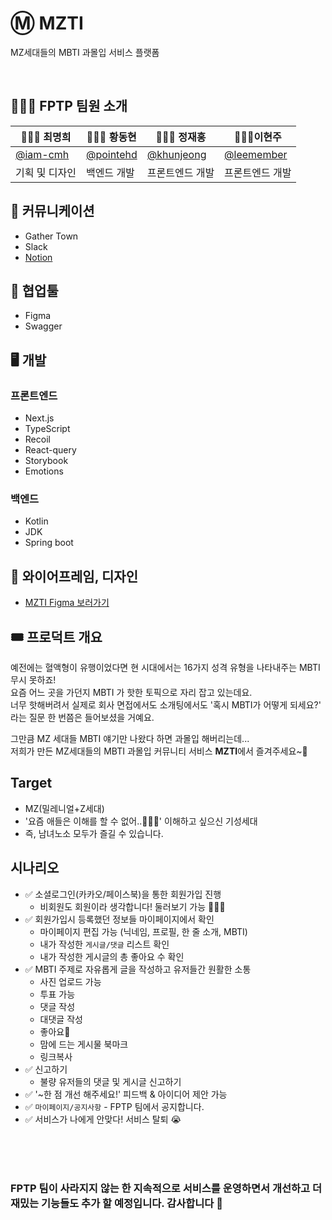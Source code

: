 # Ⓜ️ MZTI
 MZ세대들의 MBTI 과몰입 서비스 플랫폼

<br>

## 💁🏻‍♀️ FPTP 팀원 소개

| 👩🏻‍🎤 최명희  | 🧑🏽‍💻 황동현 |🧑🏻‍💻 정재홍| 👩🏻‍💻이현주|
| --- | ------ | ------ | ------ |
| [@iam-cmh](https://github.com/iam-cmh)   | [@pointehd](https://github.com/pointehd)      | [@khunjeong](https://github.com/khunjeong)      | [@leemember](https://github.com/leemember)      |
| 기획 및 디자인   | 백엔드 개발   | 프론트엔드 개발     | 프론트엔드 개발      |


## 💬 커뮤니케이션
- Gather Town
- Slack
- [Notion](https://cmhhh.notion.site/MZTI-eb0730322c3e46228ac45b166444d4a1)

## 📢 협업툴
- Figma
- Swagger

## 🖥 개발

### 프론트엔드
- Next.js
- TypeScript
- Recoil
- React-query
- Storybook
- Emotions

### 백엔드
- Kotlin
- JDK
- Spring boot

## 🎨 와이어프레임, 디자인
- [MZTI Figma 보러가기](https://www.figma.com/file/3wZNi8tyl3ItZ8x5LbX9sO/MZTI-%EC%99%80%EC%9D%B4%EC%96%B4%ED%94%84%EB%A0%88%EC%9E%84---%231%2C-2%2C-3?node-id=1-11&t=wBRRBXtULhWvvcUZ-0)


## 🎟 프로덕트 개요

>
예전에는 혈액형이 유행이었다면 현 시대에서는 16가지 성격 유형을 나타내주는 MBTI 무시 못하죠!<br>
요즘 어느 곳을 가던지 MBTI 가 핫한 토픽으로 자리 잡고 있는데요.<br>
너무 핫해버려서 실제로 회사 면접에서도 소개팅에서도 '혹시 MBTI가 어떻게 되세요?' 라는 질문 한 번쯤은 들어보셨을 거예요.<br>

그만큼 MZ 세대들 MBTI 얘기만 나왔다 하면 과몰입 해버리는데...<br>
저희가 만든 MZ세대들의 MBTI 과몰입 커뮤니티 서비스 **MZTI**에서 즐겨주세요~🥳


## Target
- MZ(밀레니얼+Z세대)
- '요즘 애들은 이해를 할 수 없어..🤦🏻‍♀️' 이해하고 싶으신 기성세대
- 즉, 남녀노소 모두가 즐길 수 있습니다.
 
 ## 시나리오
 
 - ✅ 소셜로그인(카카오/페이스북)을 통한 회원가입 진행
   - 비회원도 회원이라 생각합니다! 둘러보기 가능 🙆🏻‍♀️
 - ✅ 회원가입시 등록했던 정보들 마이페이지에서 확인
   - 마이페이지 편집 가능 (닉네임, 프로필, 한 줄 소개, MBTI)
   - 내가 작성한 `게시글/댓글` 리스트 확인
   - 내가 작성한 게시글의 총 좋아요 수 확인
 - ✅ MBTI 주제로 자유롭게 글을 작성하고 유저들간 원활한 소통
   - 사진 업로드 가능
   - 투표 가능
   - 댓글 작성
   - 대댓글 작성
   - 좋아요💓
   - 맘에 드는 게시물 북마크
   - 링크복사
 - ✅ 신고하기
   - 불량 유저들의 댓글 및 게시글 신고하기
 - ✅ '~한 점 개선 해주세요!' 피드백 & 아이디어 제안 가능
 - ✅ `마이페이지/공지사항` - FPTP 팀에서 공지합니다. 
 - ✅ 서비스가 나에게 안맞다! 서비스 탈퇴 😭

<br>
<br>
<br>

### FPTP 팀이 사라지지 않는 한 지속적으로 서비스를 운영하면서 개선하고 더 재밌는 기능들도 추가 할 예정입니다. 감사합니다 🙂
